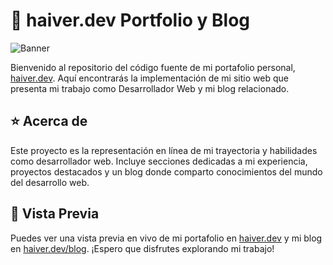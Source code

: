# 🚀 haiver.dev Portfolio y Blog

![Banner](https://raw.githubusercontent.com/HaiveDev/haiver.dev/main/public/img/banner.webp)

Bienvenido al repositorio del código fuente de mi portafolio personal, [haiver.dev](https://haiver.dev/). Aquí encontrarás la implementación de mi sitio web que presenta mi trabajo como Desarrollador Web y mi blog relacionado.

## ⭐ Acerca de

Este proyecto es la representación en línea de mi trayectoria y habilidades como desarrollador web. Incluye secciones dedicadas a mi experiencia, proyectos destacados y un blog donde comparto conocimientos del mundo del desarrollo web.

## 👀 Vista Previa

Puedes ver una vista previa en vivo de mi portafolio en [haiver.dev](https://haiver.dev/) y mi blog en  [haiver.dev/blog](https://haiver.dev/blog/). ¡Espero que disfrutes explorando mi trabajo!
